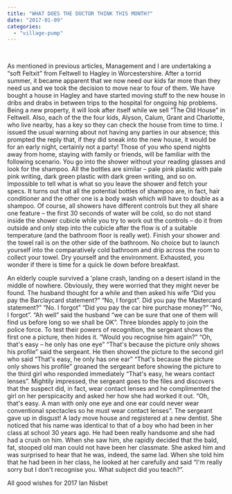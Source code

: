 ```yaml
---
title: "WHAT DOES THE DOCTOR THINK THIS MONTH?"
date: "2017-01-09"
categories: 
  - "village-pump"
---
```


 

As mentioned in previous articles, Management and I are undertaking a “soft Feltxit” from Feltwell to Hagley in Worcestershire. After a torrid summer, it became apparent that we now need our kids far more than they need us and we took the decision to move near to four of them. We have bought a house in Hagley and have started moving stuff to the new house in dribs and drabs in between trips to the hospital for ongoing hip problems. Being a new property, it will look after itself while we sell “The Old House” in Feltwell. Also, each of the the four kids, Alyson, Calum, Grant and Charlotte, who live nearby, has a key so they can check the house from time to time. I issued the usual warning about not having any parties in our absence; this prompted the reply that, if they did sneak into the new house, it would be for an early night, certainly not a party! Those of you who spend nights away from home, staying with family or friends, will be familiar with the following scenario. You go into the shower without your reading glasses and look for the shampoo. All the bottles are similar – pale pink plastic with pale pink writing, dark green plastic with dark green writing, and so on. Impossible to tell what is what so you leave the shower and fetch your specs. It turns out that all the potential bottles of shampoo are, in fact, hair conditioner and the other one is a body wash which will have to double as a shampoo. Of course, all showers have different controls but they all share one feature – the first 30 seconds of water will be cold, so do not stand inside the shower cubicle while you try to work out the controls – do it from outside and only step into the cubicle after the flow is of a suitable temperature (and the bathroom floor is really wet). Finish your shower and the towel rail is on the other side of the bathroom. No choice but to launch yourself into the comparatively cold bathroom and drip across the room to collect your towel. Dry yourself and the environment. Exhausted, you wonder if there is time for a quick lie down before breakfast.

An elderly couple survived a 'plane crash, landing on a desert island in the middle of nowhere. Obviously, they were worried that they might never be found. The husband thought for a while and then asked his wife “Did you pay the Barclaycard statement?” “No, I forgot”. Did you pay the Mastercard statement?” “No. I forgot” “Did you pay the car hire purchase money?” “No, I forgot”. “Ah well” said the husband “we can be sure that one of them will find us before long so we shall be OK”. Three blondes apply to join the police force. To test their powers of recognition, the sergeant shows the first one a picture, then hides it. “Would you recognise him again?” “Oh, that's easy – he only has one eye” “That's because the picture only shows his profile” said the sergeant. He then showed the picture to the second girl who said “That's easy, he only has one ear” “That's because the picture only shows his profile” groaned the sergeant before showing the picture to the third girl who responded immediately “That's easy, he wears contact lenses”. Mightily impressed, the sergeant goes to the files and discovers that the suspect did, in fact, wear contact lenses and he complimented the girl on her perspicacity and asked her how she had worked it out. “Oh, that's easy. A man with only one eye and one ear could never wear conventional spectacles so he must wear contact lenses”. The sergeant gave up in disgust! A lady move house and registered at a new dentist. She noticed that his name was identical to that of a boy who had been in her class at school 30 years ago. He had been really handsome and she had had a crush on him. When she saw him, she rapidly decided that the bald, fat, stooped old man could not have been her classmate. She asked him and was surprised to hear that he was, indeed, the same lad. When she told him that he had been in her class, he looked at her carefully and said “I'm really sorry but I don't recognise you. What subject did you teach?”.

All good wishes for 2017 Ian Nisbet
